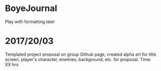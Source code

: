 # BoyeJournal

Play with formatting later

# 2017/20/03

Templated project proposal on group Github page, created alpha art for title screen, player's character, enemies, background, etc. for proposal. Time: XX hrs
